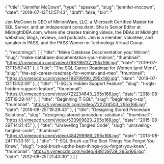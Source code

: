 {
  "title": "Jennifer McCown",
  "type": "speaker",
  "slug": "jennifer-mccown",
  "date": "2019-07-13T13:57:43",
  "draft": false,
  "bio": "<p>Jen McCown is CEO of MinionWare, LLC; a Microsoft Certified Master for SQL Server; and an independent consultant. She is Senior Editor at MidnightDBA.com, where she creates training videos, the DBAs at Midnight webshow, blogs, reviews, and podcasts. Jen is a member, volunteer, and speaker in PASS, and the PASS Women in Technology Virtual Group.</p>",
  "recordings": [
    {
      "title": "Make Database Documentation your Minion",
      "slug": "make-database-documentation-your-minion",
      "thumbnail": "https://i.vimeocdn.com/video/798799737_295x166.jpg",
      "date": "2019-07-13T13:57:43"
    },
    {
      "title": "The SQL Career Roadmap for Women (and Men)",
      "slug": "the-sql-career-roadmap-for-women-and-men",
      "thumbnail": "https://i.vimeocdn.com/video/798799190_295x166.jpg",
      "date": "2019-07-13T13:52:09"
    },
    {
      "title": "T-SQL's Hidden Support Feature",
      "slug": "t-sqls-hidden-support-feature",
      "thumbnail": "https://i.vimeocdn.com/video/722234643_295x166.jpg",
      "date": "2018-08-25T19:29:44"
    },
    {
      "title": "Beginning T-SQL",
      "slug": "beginning-t-sql",
      "thumbnail": "https://i.vimeocdn.com/video/722234503_295x166.jpg",
      "date": "2018-08-25T19:28:43"
    },
    {
      "title": "Designing Stored Procedure Solutions",
      "slug": "designing-stored-procedure-solutions",
      "thumbnail": "https://i.vimeocdn.com/video/533909823_295x166.jpg",
      "date": "2015-08-29T14:21:45"
    },
    {
      "title": "Unraveling Tangled Code",
      "slug": "unraveling-tangled-code",
      "thumbnail": "https://i.vimeocdn.com/video/484299989_295x166.jpg",
      "date": "2013-08-24T11:33:16"
    },
    {
      "title": "T-SQL Brush-up:The Best Things You Forgot You Knew",
      "slug": "t-sql-brush-upthe-best-things-you-forgot-you-knew",
      "thumbnail": "https://i.vimeocdn.com/video/488129739_295x166.jpg",
      "date": "2012-08-25T21:40:30"
    }
  ]
}